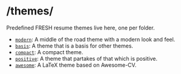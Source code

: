 /themes/
========
Predefined FRESH resume themes live here, one per folder.

- [`modern`](modern): A middle of the road theme with a modern look and feel.
- [`basis`](basis): A theme that is a basis for other themes.
- [`compact`](compact): A compact theme.
- [`positive`](positive): A theme that partakes of that which is positive.
- [`awesome`](awesome): A LaTeX theme based on Awesome-CV.
